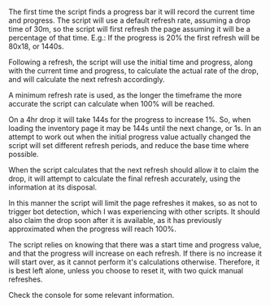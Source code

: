 The first time the script finds a progress bar it will record the current time and progress. The script will use a default refresh rate, assuming a drop time of 30m, so the script will first refresh the page assuming it will be a percentage of that time. E.g.: If the progress is 20% the first refresh will be 80x18, or 1440s.

Following a refresh, the script will use the initial time and progress, along with the current time and progress, to calculate the actual rate of the drop, and will calculate the next refresh accordingly.

A minimum refresh rate is used, as the longer the timeframe the more accurate the script can calculate when 100% will be reached.

On a 4hr drop it will take 144s for the progress to increase 1%. So, when loading the inventory page it may be 144s until the next change, or 1s. In an attempt to work out when the initial progress value actually changed the script will set different refresh periods, and reduce the base time where possible.

When the script calculates that the next refresh should allow it to claim the drop, it will attempt to calculate the final refresh accurately, using the information at its disposal.

In this manner the script will limit the page refreshes it makes, so as not to trigger bot detection, which I was experiencing with other scripts. It should also claim the drop soon after it is available, as it has previously approximated when the progress will reach 100%.

The script relies on knowing that there was a start time and progress value, and that the progress will increase on each refresh. If there is no increase it will start over, as it cannot perform it's calculations otherwise. Therefore, it is best left alone, unless you choose to reset it, with two quick manual refreshes. 

Check the console for some relevant information.